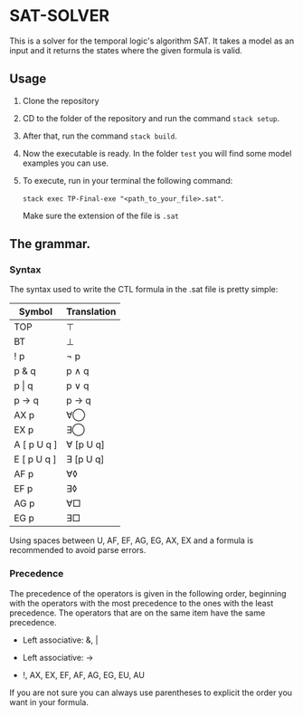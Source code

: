 # SAT-SOLVER

This is a solver for the temporal logic's algorithm SAT. It takes a model as an
input and it returns the states where the given formula is valid.

## Usage

1) Clone the repository

2) CD to the folder of the repository and run the command `stack setup`.

3) After that, run the command `stack build`.

4) Now the executable is ready. In the folder `test` you will find some model
examples you can use.

5) To execute, run in your terminal the following command: 

    `stack exec TP-Final-exe "<path_to_your_file>.sat"`.

    Make sure the extension of the file is `.sat`

## The grammar.

### Syntax

The syntax used to write the CTL formula in the .sat file is pretty simple:

| Symbol       | Translation        |
| ------------ | ------------------ |
| TOP          | ⊤                  |
| BT           | ⊥                  |
| ! p          | ¬ p                |
| p & q        | p ∧ q              |
| p \| q       | p ∨ q              |
| p -> q       | p → q              |
| AX p         | ∀◯                 | 
| EX p         | ∃◯                 |
| A [ p U q ]  | ∀ [p U q]          |
| E [ p U q ]  | ∃ [p U q]          |
| AF p         | ∀◊                 |
| EF p         | ∃◊                 |
| AG p         | ∀□                 |
| EG p         | ∃□                 |

Using spaces between U, AF, EF, AG, EG, AX, EX and a formula is recommended to avoid parse errors.

### Precedence

The precedence of the operators is given in the following order, beginning with the 
operators with the most precedence to the ones with the least precedence. The operators
that are on the same item have the same precedence.

- Left associative: &, \|

- Left associative: ->

- !, AX, EX, EF, AF, AG, EG, EU, AU

If you are not sure you can always use parentheses to explicit the order you want 
in your formula.



